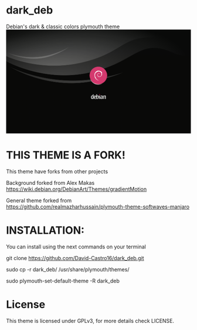 # dark_deb
Debian's dark &amp; classic colors plymouth theme
![Preview](preview.png)

# THIS THEME IS A FORK!

This theme have forks from other projects

Background forked from Alex Makas https://wiki.debian.org/DebianArt/Themes/gradientMotion

General theme forked from https://github.com/realmazharhussain/plymouth-theme-softwaves-manjaro

# INSTALLATION:
You can install using the next commands on your terminal

 git clone https://github.com/David-Castro16/dark_deb.git
 
 sudo cp -r dark_deb/ /usr/share/plymouth/themes/
 
 sudo plymouth-set-default-theme -R dark_deb
 
# License
 This theme is licensed under GPLv3, for more details check LICENSE.
